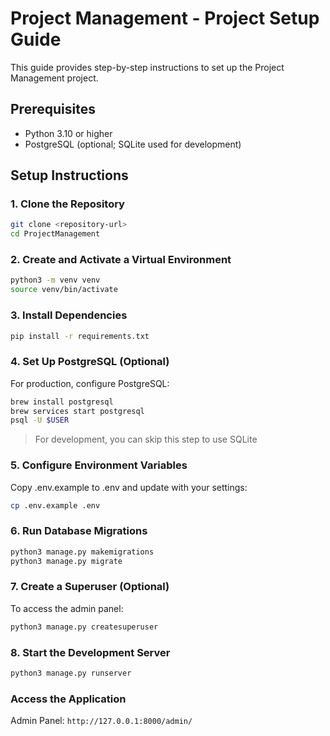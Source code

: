 # Project Management - Project Setup Guide

This guide provides step-by-step instructions to set up the Project Management project.

## Prerequisites

- Python 3.10 or higher
- PostgreSQL (optional; SQLite used for development)

## Setup Instructions
### 1. Clone the Repository

```bash
git clone <repository-url>
cd ProjectManagement
```

### 2. Create and Activate a Virtual Environment
```bash
python3 -m venv venv
source venv/bin/activate
```

### 3. Install Dependencies
```bash
pip install -r requirements.txt
```

### 4. Set Up PostgreSQL (Optional)
For production, configure PostgreSQL:

```bash
brew install postgresql
brew services start postgresql
psql -U $USER
```

> For development, you can skip this step to use SQLite

### 5. Configure Environment Variables
Copy .env.example to .env and update with your settings:

```bash
cp .env.example .env
```

### 6. Run Database Migrations
```bash
python3 manage.py makemigrations
python3 manage.py migrate
```

### 7. Create a Superuser (Optional)
To access the admin panel:

```bash
python3 manage.py createsuperuser
```

### 8. Start the Development Server
```bash
python3 manage.py runserver
```

### Access the Application
Admin Panel: `http://127.0.0.1:8000/admin/`
